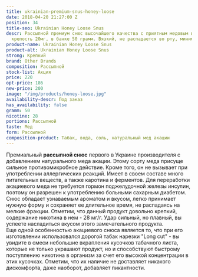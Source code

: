 ```yaml
---
title: ukrainian-premium-snus-honey-loose
date: 2018-04-20 21:27:00 Z
position: 34
title-seo: Ukrainian Honey Loose Snus
descr: Рассыпной премиум снюс высочайшего качества с приятным медовым вкусом. Никотиновая
  крепость 20мг, в банке 50 грамм. Вязкий, не распадается во рту, минимальный потек.
product-name: Ukrainian Honey Loose Snus
product-alt: Ukrainian Honey Loose Snus
strong: Крепкий
brand: Other Brands
composition: Рассыпной
stock-list: Акция
price: 220
opt-price: 186
new-price: 200
image: "/img/products/honey-loose.jpg"
availability-descr: Под заказ
has_availability: false
gramm: 50
nicotine: 28
portions: Рассыпной
taste: Мед
form: Рассыпной
composition-product: Табак, вода, соль, натуральный мед акации
---
```


Премиальный **рассыпной снюс** первого в Украине производителя с добавлением натурального меда акации. Этому сорту меда присуще сильное противомикробное действие. Кроме того, он не вызывает при употреблении аллергических реакций. Имеет в своем составе много питательных веществ, а также каротина и ферментов. Для переработки акациевого меда не требуется гормон поджелудочной железы инсулин, поэтому он разрешен к употреблению больными сахарным диабетом.<br>
Снюс обладает узнаваемым ароматом и вкусом, легко принимает нужную форму и сохраняет ее длительное время, не распадаясь на мелкие фракции. Отметим, что данный продукт довольно крепкий, содержание никотина в нем - 28 мг/г. Удар сильный, но плавный, вы успеете насладиться вкусом этого замечательного продукта.<br>
Еще одной особенностью акациевого снюса является то, что при его изготовлении использовался дорогой табак нарезки "Long cut" - вы увидите в смеси небольшие вкрапления кусочков табачного листа, которые не только украшают продукт, но и способствуют быстрому поступлению никотина в организм за счет его высокой концентрации в этих кусочках. Отметим, что их наличие не доставляет никакого дискомфорта, даже наоборот, добавляет пикантности.
